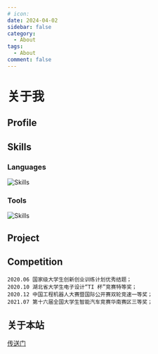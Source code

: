 ```yaml
---
# icon: 
date: 2024-04-02
sidebar: false
category:
  - About
tags:
  - About
comment: false
---
```

# 关于我

## Profile

## Skills

### Languages

<img src="https://skillicons.dev/icons?i=c,cpp,python,md,matlab,bash,&theme=dark&&perline=10" alt="Skills"/>

### Tools

<img src="https://skillicons.dev/icons?i=vscode,pycharm,clion,git,docker,linux,ubuntu,github,pytorch,anaconda,ros,opencv,cmake,vim,neovim,obsidian,nodejs,npm,pnpm,vue&theme=dark&&perline=10" alt="Skills"/>


## Project



## Competition

```text
2020.06 国家级大学生创新创业训练计划优秀结题；
2020.10 湖北省大学生电子设计“TI 杯”竞赛特等奖；
2020.12 中国工程机器人大赛暨国际公开赛双轮竞速一等奖；
2021.07 第十六届全国大学生智能汽车竞赛华南赛区三等奖；
```


## 关于本站

[传送门](/about)

